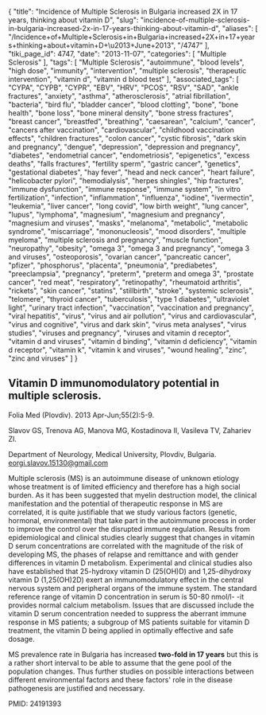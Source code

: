 {
    "title": "Incidence of Multiple Sclerosis in Bulgaria increased 2X in 17 years, thinking about vitamin D",
    "slug": "incidence-of-multiple-sclerosis-in-bulgaria-increased-2x-in-17-years-thinking-about-vitamin-d",
    "aliases": [
        "/Incidence+of+Multiple+Sclerosis+in+Bulgaria+increased+2X+in+17+years+thinking+about+vitamin+D+\u2013+June+2013",
        "/4747"
    ],
    "tiki_page_id": 4747,
    "date": "2013-11-07",
    "categories": [
        "Multiple Sclerosis"
    ],
    "tags": [
        "Multiple Sclerosis",
        "autoimmune",
        "blood levels",
        "high dose",
        "immunity",
        "intervention",
        "multiple sclerosis",
        "therapeutic intervention",
        "vitamin d",
        "vitamin d blood test"
    ],
    "associated_tags": [
        "CYPA",
        "CYPB",
        "CYPR",
        "EBV",
        "HRV",
        "PCOS",
        "RSV",
        "SAD",
        "ankle fractures",
        "anxiety",
        "asthma",
        "atherosclerosis",
        "atrial fibrillation",
        "bacteria",
        "bird flu",
        "bladder cancer",
        "blood clotting",
        "bone",
        "bone health",
        "bone loss",
        "bone mineral density",
        "bone stress fractures",
        "breast cancer",
        "breastfed",
        "breathing",
        "caesarean",
        "calcium",
        "cancer",
        "cancers after vaccination",
        "cardiovascular",
        "childhood vaccination effects",
        "children fractures",
        "colon cancer",
        "cystic fibrosis",
        "dark skin and pregnancy",
        "dengue",
        "depression",
        "depression and pregnancy",
        "diabetes",
        "endometrial cancer",
        "endometriosis",
        "epigenetics",
        "excess deaths",
        "falls fractures",
        "fertility sperm",
        "gastric cancer",
        "genetics",
        "gestational diabetes",
        "hay fever",
        "head and neck cancer",
        "heart failure",
        "helicobacter pylori",
        "hemodialysis",
        "herpes shingles",
        "hip fractures",
        "immune dysfunction",
        "immune response",
        "immune system",
        "in vitro fertilization",
        "infection",
        "inflammation",
        "influenza",
        "iodine",
        "ivermectin",
        "leukemia",
        "liver cancer",
        "long covid",
        "low birth weight",
        "lung cancer",
        "lupus",
        "lymphoma",
        "magnesium",
        "magnesium and pregnancy",
        "magnesium and viruses",
        "masks",
        "melanoma",
        "metabolic",
        "metabolic syndrome",
        "miscarriage",
        "mononucleosis",
        "mood disorders",
        "multiple myeloma",
        "multiple sclerosis and pregnancy",
        "muscle function",
        "neuropathy",
        "obesity",
        "omega 3",
        "omega 3 and pregnancy",
        "omega 3 and viruses",
        "osteoporosis",
        "ovarian cancer",
        "pancreatic cancer",
        "pfizer",
        "phosphorus",
        "placenta",
        "pneumonia",
        "prediabetes",
        "preeclampsia",
        "pregnancy",
        "preterm",
        "preterm and omega 3",
        "prostate cancer",
        "red meat",
        "respiratory",
        "retinopathy",
        "rheumatoid arthritis",
        "rickets",
        "skin cancer",
        "statins",
        "stillbirth",
        "stroke",
        "systemic sclerosis",
        "telomere",
        "thyroid cancer",
        "tuberculosis",
        "type 1 diabetes",
        "ultraviolet light",
        "urinary tract infection",
        "vaccination",
        "vaccination and pregnancy",
        "viral hepatitis",
        "virus",
        "virus and air pollution",
        "virus and cardiovascular",
        "virus and cognitive",
        "virus and dark skin",
        "virus meta analyses",
        "virus studies",
        "viruses and pregnancy",
        "viruses and vitamin d receptor",
        "vitamin d and viruses",
        "vitamin d binding",
        "vitamin d deficiency",
        "vitamin d receptor",
        "vitamin k",
        "vitamin k and viruses",
        "wound healing",
        "zinc",
        "zinc and viruses"
    ]
}


## Vitamin D immunomodulatory potential in multiple sclerosis.

Folia Med (Plovdiv). 2013 Apr-Jun;55(2):5-9.

Slavov GS, Trenova AG, Manova MG, Kostadinova II, Vasileva TV, Zahariev ZI.

Department of Neurology, Medical University, Plovdiv, Bulgaria. eorgi.slavov.15130@gmail.com

Multiple sclerosis (MS) is an autoimmune disease of unknown etiology whose treatment is of limited efficiency and therefore has a high social burden. As it has been suggested that myelin destruction model, the clinical manifestation and the potential of therapeutic response in MS are correlated, it is quite justifiable that we study various factors (genetic, hormonal, environmental) that take part in the autoimmune process in order to improve the control over the disrupted immune regulation. Results from epidemiological and clinical studies clearly suggest that changes in vitamin D serum concentrations are correlated with the magnitude of the risk of developing MS, the phases of relapse and remittance and with gender differences in vitamin D metabolism. Experimental and clinical studies also have established that 25-hydroxy vitamin D (25(OH)D) and 1,25-dihydroxy vitamin D (1,25(OH)2D) exert an immunomodulatory effect in the central nervous system and peripheral organs of the immune system. The standard reference range of vitamin D concentration in serum is 50-80 nmol/l- -it provides normal calcium metabolism. Issues that are discussed include the vitamin D serum concentration needed to suppress the aberrant immune response in MS patients; a subgroup of MS patients suitable for vitamin D treatment, the vitamin D being applied in optimally effective and safe dosage. 

MS prevalence rate in Bulgaria has increased  **two-fold in 17 years**  but this is a rather short interval to be able to assume that the gene pool of the population changes. Thus further studies on possible interactions between different environmental factors and these factors' role in the disease pathogenesis are justified and necessary.

PMID:    24191393